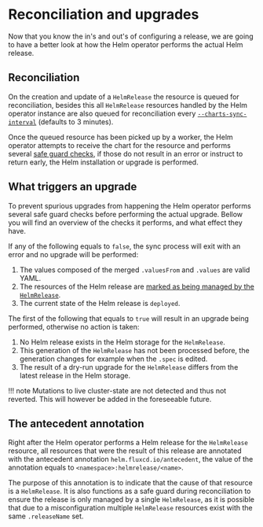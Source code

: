 # Reconciliation and upgrades

Now that you know the in's and out's of configuring a release, we are going to
have a better look at how the Helm operator performs the actual Helm release.

## Reconciliation

On the creation and update of a `HelmRelease` the resource is queued for
reconciliation, besides this all `HelmRelease` resources handled by the Helm
operator instance are also queued for reconciliation every
[`--charts-sync-interval`](../references/operator.md) (defaults to 3
minutes).

Once the queued resource has been picked up by a worker, the Helm operator
attempts to receive the chart for the resource and performs several [safe guard
checks](#what-triggers-an-upgrade), if those do not result in an error or
instruct to return early, the Helm installation or upgrade is performed.

## What triggers an upgrade

To prevent spurious upgrades from happening the Helm operator performs several
safe guard checks before performing the actual upgrade. Bellow you will find an
overview of the checks it performs, and what effect they have.

If any of the following equals to `false`, the sync process will exit with an
error and no upgrade will be performed:

1. The values composed of the merged `.valuesFrom` and `.values` are valid
   YAML.
1. The resources of the Helm release are [marked as being managed by the
   `HelmRelease`](#the-antecedent-annotation).
1. The current state of the Helm release is `deployed`.

The first of the following that equals to `true` will result in an upgrade
being performed, otherwise no action is taken:

1. No Helm release exists in the Helm storage for the `HelmRelease`.
1. This generation of the `HelmRelease` has not been processed before,
   the generation changes for example when the `.spec` is edited.
1. The result of a dry-run upgrade for the `HelmRelease` differs from the
   latest release in the Helm storage.
   
!!! note
    Mutations to live cluster-state are not detected and thus not
    reverted. This will however be added in the foreseeable future.

## The antecedent annotation

Right after the Helm operator performs a Helm release for the
`HelmRelease` resource, all resources that were the result of this release
are annotated with the antecedent annotation `helm.fluxcd.io/antecedent`,
the value of the annotation equals to `<namespace>:helmrelease/<name>`.

The purpose of this annotation is to indicate that the cause of that resource
is a `HelmRelease`. It is also functions as a safe guard during reconciliation
to ensure the release is only managed by a single `HelmRelease`, as it is
possible that due to a misconfiguration multiple `HelmRelease` resources exist
with the same `.releaseName` set.
